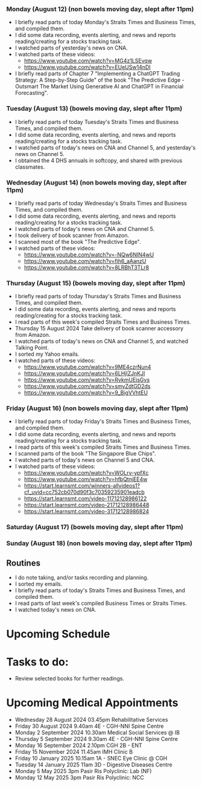 ### Monday (August 12) (non bowels moving day, slept after 11pm)
- I briefly read parts of today Monday's Straits Times and Business Times, and compiled them.
- I did some data recording, events alerting, and news and reports reading/creating for a stocks tracking task.
- I watched parts of yesterday's news on CNA.
- I watched parts of these videos:
    - https://www.youtube.com/watch?v=MG4z1LSEvqw
    - https://www.youtube.com/watch?v=EUeUSw14nDI
- I briefly read parts of Chapter 7 "Implementing a ChatGPT Trading Strategy: A Step-by-Step Guide" of the book "The Predictive Edge - Outsmart The Market Using Generative AI and ChatGPT in Financial Forecasting".

### Tuesday (August 13) (bowels moving day, slept after 11pm)
- I briefly read parts of today Tuesday's Straits Times and Business Times, and compiled them.
- I did some data recording, events alerting, and news and reports reading/creating for a stocks tracking task.
- I watched parts of today's news on CNA and Channel 5, and yesterday's news on Channel 5.
- I obtained the 4 DHS annuals in softcopy, and shared with previous classmates.

### Wednesday (August 14) (non bowels moving day, slept after 11pm)
- I briefly read parts of today Wednesday's Straits Times and Business Times, and compiled them.
- I did some data recording, events alerting, and news and reports reading/creating for a stocks tracking task.
- I watched parts of today's news on CNA and Channel 5.
- I took delivery of book scanner from Amazon.
- I scanned most of the book "The Predictive Edge".
- I watched parts of these videos:
    - https://www.youtube.com/watch?v=-NQw6NIN4wU
    - https://www.youtube.com/watch?v=fih6_aAanzU
    - https://www.youtube.com/watch?v=8LRBhT3TLr8

### Thursday (August 15) (bowels moving day, slept after 11pm)
- I briefly read parts of today Thursday's Straits Times and Business Times, and compiled them.
- I did some data recording, events alerting, and news and reports reading/creating for a stocks tracking task.
- I read parts of this week's compiled Straits Times and Business Times.
- Thursday 15 August 2024 Take delivery of book scanner accessory from Amazon.
- I watched parts of today's news on CNA and Channel 5, and watched Talking Point.
- I sorted my Yahoo emails.
- I watched parts of these videos:
    - https://www.youtube.com/watch?v=9ME4czrNun4
    - https://www.youtube.com/watch?v=6LHjlZJnKJI
    - https://www.youtube.com/watch?v=RvkmUEjsGys
    - https://www.youtube.com/watch?v=smyZdtGD2ds
    - https://www.youtube.com/watch?v=9_BigVVhtEU

### Friday (August 16) (non bowels moving day, slept after 11pm)
- I briefly read parts of today Friday's Straits Times and Business Times, and compiled them.
- I did some data recording, events alerting, and news and reports reading/creating for a stocks tracking task.
- I read parts of this week's compiled Straits Times and Business Times.
- I scanned parts of the book "The Singapore Blue Chips".
- I watched parts of today's news on Channel 5 and CNA.
- I watched parts of these videos:
    - https://www.youtube.com/watch?v=WOLrv-ypfXc
    - https://www.youtube.com/watch?v=hfbQtnjEE4w
    - https://start.learnsmt.com/winners-allvideos1?cf_uvid=cc752cb070d90f3c70359235901eadcb
    - https://start.learnsmt.com/video-11712128986122
    - https://start.learnsmt.com/video-21712128986448
    - https://start.learnsmt.com/video-31712128986824

### Saturday (August 17) (bowels moving day, slept after 11pm)


### Sunday (August 18) (non bowels moving day, slept after 11pm)




## Routines
- I do note taking, and/or tasks recording and planning.
- I sorted my emails.
- I briefly read parts of today's Straits Times and Business Times, and compiled them.
- I read parts of last week's compiled Business Times or Straits Times.
- I watched today's news on CNA.

# Upcoming Schedule

# Tasks to do:
- Review selected books for further readings.

# Upcoming Medical Appointments
- Wednesday 28 August 2024 03.45pm Rehabilitative Services
- Friday 30 August 2024 9.40am 4E - CGH-NNI Spine Centre
- Monday 2 September 2024 10.30am Medical Social Services @ IB
- Thursday 5 September 2024 9.30am 4E - CGH-NNI Spine Centre
- Monday 16 September 2024 2.10pm CGH 2B - ENT
- Friday 15 November 2024 11.45am IMH Clinic B
- Friday 10 January 2025 10.15am 1A - SNEC Eye Clinic @ CGH
- Tuesday 14 January 2025 11am 3D - Digestive Diseases Centre
- Monday 5 May 2025 3pm Pasir Ris Polyclinic: Lab (NF)
- Monday 12 May 2025 3pm Pasir Ris Polyclinic: NCC
